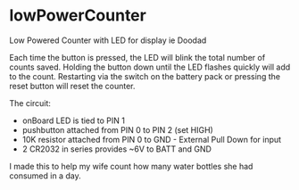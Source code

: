 # lowPowerCounter

Low Powered Counter with LED for display ie Doodad
 
 Each time the button is pressed, the LED will blink the total number of counts saved. Holding the button down until the LED flashes quickly will add to the count. Restarting via the switch on the battery pack or pressing the reset button will reset the counter.
 
 The circuit:
 * onBoard LED is tied to PIN 1
 * pushbutton attached from PIN 0 to PIN 2 (set HIGH)
 * 10K resistor attached from PIN 0 to GND - External Pull Down for input
 * 2 CR2032 in series provides ~6V to BATT and GND
 
I made this to help my wife count how many water bottles she had consumed in a day.
